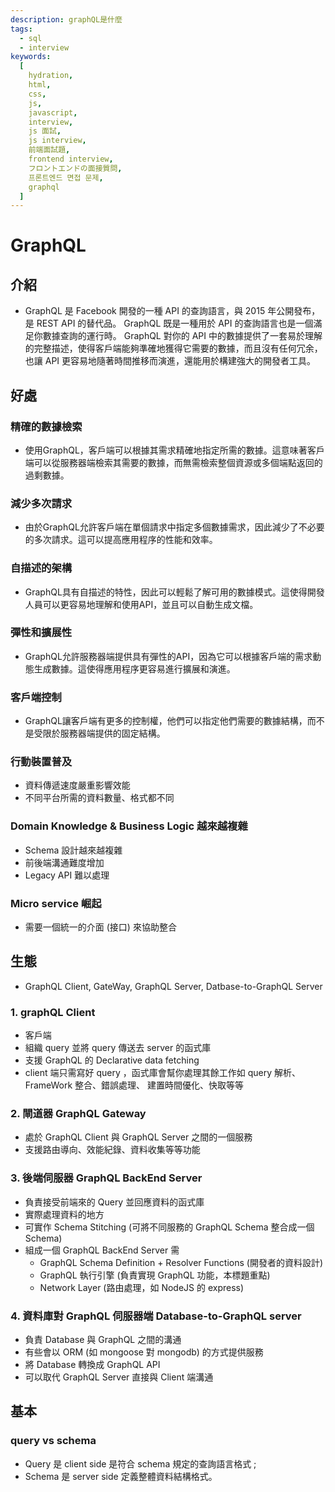 ```yaml
---
description: graphQL是什麼
tags:
  - sql
  - interview
keywords:
  [
    hydration,
    html,
    css,
    js,
    javascript,
    interview,
    js 面試,
    js interview,
    前端面試題,
    frontend interview,
    フロントエンドの面接質問,
    프론트엔드 면접 문제,
    graphql
  ]
---
```



# GraphQL
## 介紹
* GraphQL 是 Facebook 開發的一種 API 的查詢語言，與 2015 年公開發布，是 REST API 的替代品。
GraphQL 既是一種用於 API 的查詢語言也是一個滿足你數據查詢的運行時。 GraphQL 對你的 API 中的數據提供了一套易於理解的完整描述，使得客戶端能夠準確地獲得它需要的數據，而且沒有任何冗余，也讓 API 更容易地隨著時間推移而演進，還能用於構建強大的開發者工具。

## 好處
### 精確的數據檢索
* 使用GraphQL，客戶端可以根據其需求精確地指定所需的數據。這意味著客戶端可以從服務器端檢索其需要的數據，而無需檢索整個資源或多個端點返回的過剩數據。
### 減少多次請求
* 由於GraphQL允許客戶端在單個請求中指定多個數據需求，因此減少了不必要的多次請求。這可以提高應用程序的性能和效率。
### 自描述的架構
* GraphQL具有自描述的特性，因此可以輕鬆了解可用的數據模式。這使得開發人員可以更容易地理解和使用API，並且可以自動生成文檔。
### 彈性和擴展性
* GraphQL允許服務器端提供具有彈性的API，因為它可以根據客戶端的需求動態生成數據。這使得應用程序更容易進行擴展和演進。
### 客戶端控制
* GraphQL讓客戶端有更多的控制權，他們可以指定他們需要的數據結構，而不是受限於服務器端提供的固定結構。
### 行動裝置普及
* 資料傳遞速度嚴重影響效能
* 不同平台所需的資料數量、格式都不同
### Domain Knowledge & Business Logic 越來越複雜
* Schema 設計越來越複雜
* 前後端溝通難度增加
* Legacy API 難以處理
### Micro service 崛起
* 需要一個統一的介面 (接口) 來協助整合



## 生態
* GraphQL Client, GateWay, GraphQL Server, Datbase-to-GraphQL Server

### 1. graphQL Client
* 客戶端
* 組織 query 並將 query 傳送去 server 的函式庫
* 支援 GraphQL 的 Declarative data fetching
* client 端只需寫好 query ，函式庫會幫你處理其餘工作如 query 解析、 FrameWork 整合、錯誤處理、 建置時間優化、快取等等

### 2. 閘道器 GraphQL Gateway
* 處於 GraphQL Client 與 GraphQL Server 之間的一個服務
* 支援路由導向、效能紀錄、資料收集等等功能

### 3. 後端伺服器 GraphQL BackEnd Server
* 負責接受前端來的 Query 並回應資料的函式庫
* 實際處理資料的地方
* 可實作 Schema Stitching (可將不同服務的 GraphQL Schema 整合成一個 Schema)
* 組成一個 GraphQL BackEnd Server 需
  * GraphQL Schema Definition + Resolver Functions (開發者的資料設計)
  * GraphQL 執行引擎 (負責實現 GraphQL 功能，本標題重點)
  * Network Layer (路由處理，如 NodeJS 的 express)

### 4. 資料庫對 GraphQL 伺服器端 Database-to-GraphQL server
* 負責 Database 與 GraphQL 之間的溝通
* 有些會以 ORM (如 mongoose 對 mongodb) 的方式提供服務
* 將 Database 轉換成 GraphQL API
* 可以取代 GraphQL Server 直接與 Client 端溝通


## 基本

### query vs schema
* Query 是 client side 是符合 schema 規定的查詢語言格式 ;
* Schema 是 server side 定義整體資料結構格式。
